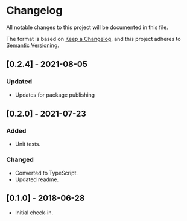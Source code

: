 
# Changelog
All notable changes to this project will be documented in this file.

The format is based on [Keep a Changelog](https://keepachangelog.com/en/1.0.0/),
and this project adheres to [Semantic Versioning](https://semver.org/spec/v2.0.0.html).

## [0.2.4] - 2021-08-05
### Updated
- Updates for package publishing

## [0.2.0] - 2021-07-23
### Added
- Unit tests.
### Changed
- Converted to TypeScript.
- Updated readme.

## [0.1.0] - 2018-06-28
- Initial check-in.
